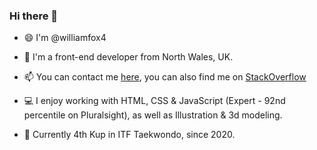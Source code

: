 ### Hi there 👋
 - 😄 I'm @williamfox4

- 🏴󠁧󠁢󠁷󠁬󠁳󠁿 I'm a front-end developer from North Wales, UK.
- 📫 You can contact me [here](mailto:hello@williamfox.net), you can also find me on [StackOverflow](https://stackoverflow.com/users/2394259/wf4)
- 💻 I enjoy working with HTML, CSS & JavaScript (Expert - 92nd percentile on Pluralsight), as well as Illustration & 3d modeling.
- 🥋 Currently 4th Kup in ITF Taekwondo, since 2020.
<!--
**williamfox4/williamfox4** is a ✨ _special_ ✨ repository because its `README.md` (this file) appears on your GitHub profile.

Here are some ideas to get you started:

- 🔭 I’m currently working on ...
- 🌱 I’m currently learning ...
- 👯 I’m looking to collaborate on ...
- 🤔 I’m looking for help with ...
- 💬 Ask me about ...
- 📫 How to reach me: ...
- 😄 Pronouns: ...
- ⚡ Fun fact: ...
-->
